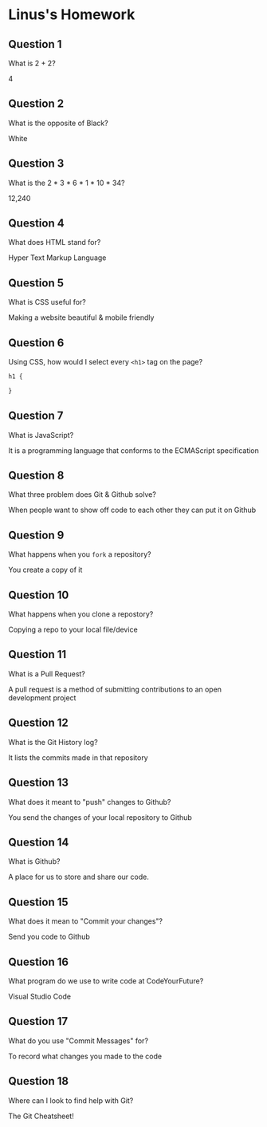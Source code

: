 # Linus's Homework

## Question 1

What is 2 + 2?

4

## Question 2

What is the opposite of Black?

White

## Question 3

What is the  2 * 3 * 6 * 1 * 10 * 34?

12,240

## Question 4 

What does HTML stand for?

Hyper Text Markup Language

## Question 5

What is CSS useful for?

Making a website beautiful & mobile friendly

## Question 6

Using CSS, how would I select every `<h1>` tag on the page?

```css
h1 {

}
```

## Question 7

What is JavaScript?

It is a programming language that conforms to the ECMAScript specification

## Question 8

What three problem does Git & Github solve?

When people want to show off code to each other they can put it on Github

## Question 9

What happens when you `fork` a repository?

You create a copy of it

## Question 10 

What happens when you clone a repostory?

Copying a repo to your local file/device

## Question 11

What is a Pull Request?

A pull request is a method of submitting contributions to an open development project

## Question 12

What is the Git History log?

It lists the commits made in that repository

## Question 13

What does it meant to "push" changes to Github?

You send the changes of your local repository to Github

## Question 14

What is Github?

A place for us to store and share our code.

## Question 15

What does it mean to "Commit your changes"?

Send you code to Github

## Question 16

What program do we use to write code at CodeYourFuture?

Visual Studio Code

## Question 17

What do you use "Commit Messages" for?

To record what changes you made to the code

## Question 18

Where can I look to find help with Git?

The Git Cheatsheet!
